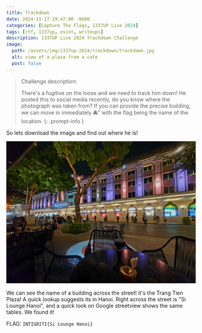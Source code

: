 ```yaml
---
title: Trackdown
date: 2024-11-17 19:47:00 -0600
categories: [Capture The Flags, 1337UP Live 2024]
tags: [ctf, 1337up, osint, writeups]
description: 1337UP Live 2024 Trackdown Challenge
image:
  path: /assets/img/1337up-2024/trackdown/trackdown.jpg
  alt: view of a plaza from a cafe 
  post: false
---
```


> Challenge description:
>
> There's a fugitive on the loose and we need to track him down! He posted this to social media recently, do you know where the photograph was taken from? If you can provide the precise building, we can move in immediately 🚔" with the flag being the name of the location.
{: .prompt-info }

So lets download the image and find out where he is!

![trackdown](/assets/img/1337up-2024/trackdown/trackdown.jpg)

We can see the name of a building across the street! it's the Trang Tien Plaza! A quick lookup suggests its in Hanoi. Right across the street is "Si Lounge Hanoi", and a quick look on Google streetview shows the same tables. We found it!

FLAG: `INTIGRITI{Si Lounge Hanoi}`
